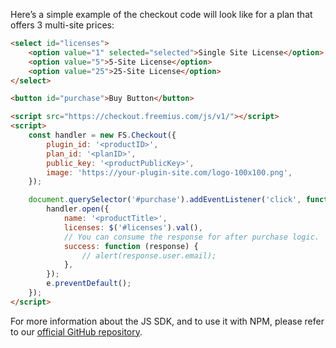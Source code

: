 Here’s a simple example of the checkout code will look like for a plan that
offers 3 multi-site prices:

```html
<select id="licenses">
    <option value="1" selected="selected">Single Site License</option>
    <option value="5">5-Site License</option>
    <option value="25">25-Site License</option>
</select>

<button id="purchase">Buy Button</button>

<script src="https://checkout.freemius.com/js/v1/"></script>
<script>
    const handler = new FS.Checkout({
        plugin_id: '<productID>',
        plan_id: '<planID>',
        public_key: '<productPublicKey>',
        image: 'https://your-plugin-site.com/logo-100x100.png',
    });

    document.querySelector('#purchase').addEventListener('click', function (e) {
        handler.open({
            name: '<productTitle>',
            licenses: $('#licenses').val(),
            // You can consume the response for after purchase logic.
            success: function (response) {
                // alert(response.user.email);
            },
        });
        e.preventDefault();
    });
</script>
```

For more information about the JS SDK, and to use it with NPM, please refer to
our
[official GitHub repository](https://github.com/Freemius/freemius-checkout-js).
